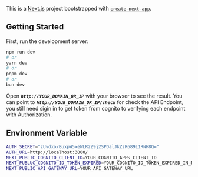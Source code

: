 This is a [Next.js](https://nextjs.org/) project bootstrapped with [`create-next-app`](https://github.com/vercel/next.js/tree/canary/packages/create-next-app).

## Getting Started

First, run the development server:

```bash
npm run dev
# or
yarn dev
# or
pnpm dev
# or
bun dev
```

Open ***`http://YOUR_DOMAIN_OR_IP`*** with your browser to see the result. You can point to ***`http://YOUR_DOMAIN_OR_IP/check`*** for check the API Endpoint, you still need sigin in to get token from cognito to verifying each endpoint with Authorization.

## Environment Variable
```sh
AUTH_SECRET="zUvdxo/BuxpW5xeWLR2Z9j2SPOalJkZzR689L1RNH8Q="
AUTH_URL=http://localhost:3000/
NEXT_PUBLIC_COGNITO_CLIENT_ID=YOUR_COGNITO_APPS_CLIENT_ID
NEXT_PUBLUC_COGNITO_ID_TOKEN_EXPIRED=YOUR_COGNITO_ID_TOKEN_EXPIRED_IN_MINUTES
NEXT_PUBLIC_API_GATEWAY_URL=YOUR_API_GATEWAY_URL
```

